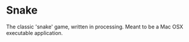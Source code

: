 # Snake
The classic 'snake' game, written in processing. Meant to be a Mac OSX executable application.
